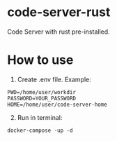 # code-server-rust
Code Server with rust pre-installed.

# How to use
1. Create .env file.
Example:
```
PWD=/home/user/workdir
PASSWORD=YOUR_PASSWORD
HOME=/home/user/code-server-home
```

2. Run in terminal:
```
docker-compose -up -d
```
